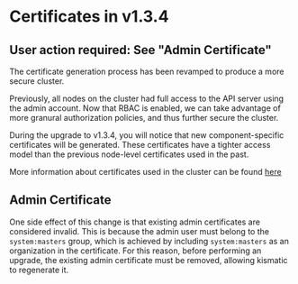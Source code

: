 # Certificates in v1.3.4

## User action required: See "Admin Certificate"

The certificate generation process has been revamped to produce a more secure cluster.

Previously, all nodes on the cluster had full access to the API server using the 
admin account. Now that RBAC is enabled, we can take advantage of more granural
authorization policies, and thus further secure the cluster.

During the upgrade to v1.3.4, you will notice that new component-specific certificates
will be generated. These certificates have a tighter access model than the previous node-level
certificates used in the past.

More information about certificates used in the cluster can be found [here](../../CERTIFICATES.md)

## Admin Certificate
One side effect of this change is that existing admin certificates are considered invalid. This 
is because the admin user must belong to the `system:masters` group, which is achieved
by including `system:masters` as an organization in the certificate. For this reason,
before performing an upgrade, the existing admin certificate must be removed, allowing kismatic to
regenerate it.
